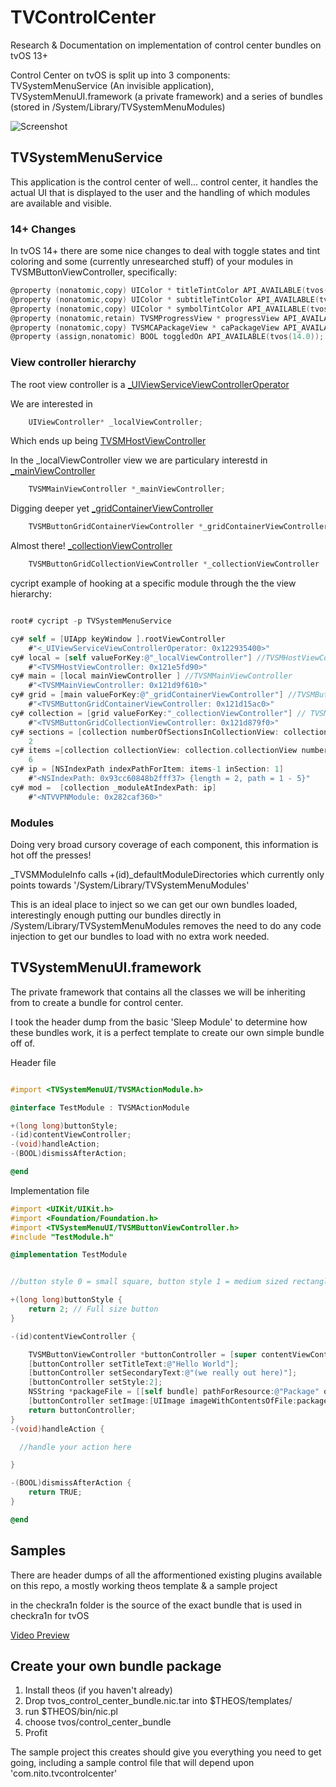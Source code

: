 # TVControlCenter
Research &amp; Documentation on implementation of control center bundles on tvOS 13+

Control Center on tvOS is split up into 3 components: TVSystemMenuService (An invisible application), TVSystemMenuUI.framework (a private framework) and a series of bundles (stored in /System/Library/TVSystemMenuModules)

![Screenshot](https://pbs.twimg.com/media/ELZ_vIGUcAEbft5?format=jpg&name=large "Screenshot")  <br/>

## TVSystemMenuService

This application is the control center of well... control center, it handles the actual UI that is displayed to the user and the handling of which modules are available and visible.

### 14+ Changes

In tvOS 14+ there are some nice changes to deal with toggle states and tint coloring and some (currently unresearched stuff) of your modules in TVSMButtonViewController, specifically:

```Objective-C
@property (nonatomic,copy) UIColor * titleTintColor API_AVAILABLE(tvos(14.0));
@property (nonatomic,copy) UIColor * subtitleTintColor API_AVAILABLE(tvos(14.0));
@property (nonatomic,copy) UIColor * symbolTintColor API_AVAILABLE(tvos(14.0));
@property (nonatomic,retain) TVSMProgressView * progressView API_AVAILABLE(tvos(14.0));
@property (nonatomic,copy) TVSMCAPackageView * caPackageView API_AVAILABLE(tvos(14.0));
@property (assign,nonatomic) BOOL toggledOn API_AVAILABLE(tvos(14.0));   

```

### View controller hierarchy

The root view controller is a [_UIViewServiceViewControllerOperator](https://github.com/lechium/tvOS142Headers/blob/c7696f6d760e4822f61b9f2c2adcd18749700fda/System/Library/PrivateFrameworks/UIKitCore.framework/_UIViewServiceViewControllerOperator.h)

We are interested in 
```Objective-C
    UIViewController* _localViewController;
```

Which ends up being [TVSMHostViewController](https://github.com/lechium/tvOS142Headers/blob/master/Applications/TVSystemMenuService/TVSMHostViewController.h)

In the _localViewController view we are particulary interestd in [_mainViewController](https://github.com/lechium/tvOS142Headers/blob/master/Applications/TVSystemMenuService/TVSMMainViewController.h)
```Objective-C
    TVSMMainViewController *_mainViewController;
```

Digging deeper yet [_gridContainerViewController](https://github.com/lechium/tvOS142Headers/blob/master/Applications/TVSystemMenuService/TVSMButtonGridContainerViewController.h)
```Objective-C
    TVSMButtonGridContainerViewController *_gridContainerViewController;
```

Almost there! [_collectionViewController](https://github.com/lechium/tvOS142Headers/blob/master/Applications/TVSystemMenuService/TVSMButtonGridCollectionViewController.h)
```Objective-C
    TVSMButtonGridCollectionViewController *_collectionViewController
```

cycript example of hooking at a specific module through the the view hierarchy:

```Objective-C

root# cycript -p TVSystemMenuService

cy# self = [UIApp keyWindow ].rootViewController
    #"<_UIViewServiceViewControllerOperator: 0x122935400>"
cy# local = [self valueForKey:@"_localViewController"] //TVSMHostViewController
    #"<TVSMHostViewController: 0x121e5fd90>"
cy# main = [local mainViewController ] //TVSMMainViewController
    #"<TVSMMainViewController: 0x121d9f610>"
cy# grid = [main valueForKey:@"_gridContainerViewController"] //TVSMButtonGridContainerViewController
    #"<TVSMButtonGridContainerViewController: 0x121d15ac0>"
cy# collection = [grid valueForKey:"_collectionViewController"] // TVSMButtonGridCollectionViewController
    #"<TVSMButtonGridCollectionViewController: 0x121d879f0>"
cy# sections = [collection numberOfSectionsInCollectionView: collection.collectionView]
    2
cy# items =[collection collectionView: collection.collectionView numberOfItemsInSection: sections-1]
    6
cy# ip = [NSIndexPath indexPathForItem: items-1 inSection: 1]
    #"<NSIndexPath: 0x93cc60848b2fff37> {length = 2, path = 1 - 5}"
cy# mod =  [collection _moduleAtIndexPath: ip]
    #"<NTVVPNModule: 0x282caf360>"
```

### Modules

Doing very broad cursory coverage of each component, this information is hot off the presses!

_TVSMModuleInfo calls +(id)_defaultModuleDirectories which currently only points towards '/System/Library/TVSystemMenuModules'

This is an ideal place to inject so we can get our own bundles loaded, interestingly enough putting our bundles directly in /System/Library/TVSystemMenuModules removes the need to do any code injection to get our bundles to load with no extra work needed.

## TVSystemMenuUI.framework

The private framework that contains all the classes we will be inheriting from to create a bundle for control center.

I took the header dump from the basic 'Sleep Module' to determine how these bundles work, it is a perfect template to create our own simple bundle off of.

Header file

```Objective-C

#import <TVSystemMenuUI/TVSMActionModule.h>

@interface TestModule : TVSMActionModule

+(long long)buttonStyle;
-(id)contentViewController;
-(void)handleAction;
-(BOOL)dismissAfterAction;

@end

```

Implementation file

```Objective-C
#import <UIKit/UIKit.h>
#import <Foundation/Foundation.h>
#import <TVSystemMenuUI/TVSMButtonViewController.h>
#include "TestModule.h"

@implementation TestModule


//button style 0 = small square, button style 1 = medium sized rectangle, 2 = Full size button

+(long long)buttonStyle {
    return 2; // Full size button
}

-(id)contentViewController {

    TVSMButtonViewController *buttonController = [super contentViewController];
    [buttonController setTitleText:@"Hello World"];
    [buttonController setSecondaryText:@"(we really out here)"];
    [buttonController setStyle:2];
    NSString *packageFile = [[self bundle] pathForResource:@"Package" ofType:@"png"];
    [buttonController setImage:[UIImage imageWithContentsOfFile:packageFile]];
    return buttonController;
}
-(void)handleAction {

  //handle your action here

}

-(BOOL)dismissAfterAction {
    return TRUE;
}

@end
```

## Samples

There are header dumps of all the afformentioned existing plugins available on this repo, a mostly working theos template & a sample project

in the checkra1n folder is the source of the exact bundle that is used in checkra1n for tvOS

[Video Preview](TVControlCenter.mp4)

## Create your own bundle package

1. Install theos (if you haven't already)
2. Drop tvos_control_center_bundle.nic.tar into $THEOS/templates/
3. run $THEOS/bin/nic.pl
4. choose tvos/control_center_bundle
5. Profit

The sample project this creates should give you everything you need to get going, including a sample control file that will depend upon 'com.nito.tvcontrolcenter'
